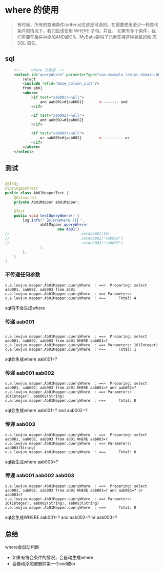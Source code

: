 # where 的使用

> 有时候，所有的查询条件(criteria)应该是可选的。在需要使用至少一种查询条件的情况下，我们应该使用 WHERE 子句。并且， 如果有多个条件，我们需要在条件中添加AND或OR。MyBatis提供了<where>元素支持这种类型的动 态 SQL 语句。

## sql
```xml
    <!--    where 的使用 -->
    <select id="queryWhere" parameterType="com.example.lewjun.domain.Ab01" resultMap="BaseResultMap">
        select
        <include refid="Base_Column_List"/>
        from ab01
        <where>
            <if test="aab001!=null">
                and aab001=#{aab001}       <-------- and
            </if>

            <if test="aab002!=null">
                and aab002=#{aab002}
            </if>

            <if test="aab003!=null">
                or aab003=#{aab003}        <---------- or
            </if>
        </where>
    </select>
```

## 测试

```java

@Slf4j
@SpringBootTest
public class Ab01MapperTest {
    @Autowired
    private Ab01Mapper ab01Mapper;

    @Test
    public void testQueryWhere() {
        log.info("【queryWhere:{}】",
                ab01Mapper.queryWhere(
                        new Ab01()
//                                .setAab001(10)
//                                .setAab002("aab002")
//                                .setAab003("aab003")
                )
        );
    }
}
```

### 不传递任何参数
```log
c.e.lewjun.mapper.Ab01Mapper.queryWhere  : ==>  Preparing: select aab001, aab002, aab003 from ab01 
c.e.lewjun.mapper.Ab01Mapper.queryWhere  : ==> Parameters: 
c.e.lewjun.mapper.Ab01Mapper.queryWhere  : <==      Total: 4
```
sql将不会生成where


### 传递 aab001

```log

c.e.lewjun.mapper.Ab01Mapper.queryWhere  : ==>  Preparing: select aab001, aab002, aab003 from ab01 WHERE aab001=? 
c.e.lewjun.mapper.Ab01Mapper.queryWhere  : ==> Parameters: 10(Integer)
c.e.lewjun.mapper.Ab01Mapper.queryWhere  : <==      Total: 1
```
sql会生成where aab001=?

### 传递 aab001 aab002

```log
c.e.lewjun.mapper.Ab01Mapper.queryWhere  : ==>  Preparing: select aab001, aab002, aab003 from ab01 WHERE aab001=? and aab002=? 
c.e.lewjun.mapper.Ab01Mapper.queryWhere  : ==> Parameters: 10(Integer), aab002(String)
c.e.lewjun.mapper.Ab01Mapper.queryWhere  : <==      Total: 0
```
sql会生成where aab001=? and aab002=?

### 传递 aab003
```log
c.e.lewjun.mapper.Ab01Mapper.queryWhere  : ==>  Preparing: select aab001, aab002, aab003 from ab01 WHERE aab003=? 
c.e.lewjun.mapper.Ab01Mapper.queryWhere  : ==> Parameters: aab003(String)
c.e.lewjun.mapper.Ab01Mapper.queryWhere  : <==      Total: 0
```
sql会生成where aab003=?

### 传递 aab001 aab002 aab003

```log
c.e.lewjun.mapper.Ab01Mapper.queryWhere  : ==>  Preparing: select aab001, aab002, aab003 from ab01 WHERE aab001=? and aab002=? or aab003=? 
c.e.lewjun.mapper.Ab01Mapper.queryWhere  : ==> Parameters: 10(Integer), aab002(String), aab003(String)
c.e.lewjun.mapper.Ab01Mapper.queryWhere  : <==      Total: 0
```
sql会生成WHERE aab001=? and aab002=? or aab003=? 

## 总结
where会自动判断
* 如果有符合条件的情况，会自动生成where
* 会自动添加或删除第一个and或or

